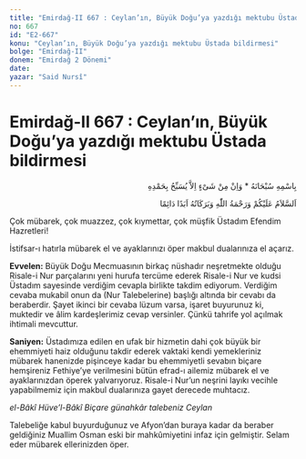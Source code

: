 ```yaml
---
title: "Emirdağ-II 667 : Ceylan’ın, Büyük Doğu’ya yazdığı mektubu Üstada bildirmesi"
no: 667
id: "E2-667"
konu: "Ceylan’ın, Büyük Doğu’ya yazdığı mektubu Üstada bildirmesi"
bolge: "Emirdağ-II"
donem: "Emirdağ 2 Dönemi"
date: 
yazar: "Said Nursî"
---
```


# Emirdağ-II 667 : Ceylan’ın, Büyük Doğu’ya yazdığı mektubu Üstada bildirmesi

<p class="arabic" dir="rtl" title="Meal: “Subhân Allah’ın adıyla” * “Hiçbir şey yoktur ki O'nu hamd ile tesbih etmesin” [İsrâ 17:44]">بِاسْمِهِ سُبْحَانَهُ * وَاِنْ مِنْ شَىْءٍ اِلاَّ يُسَبِّحُ بِحَمْدِهِ</p>

<p class="arabic" dir="rtl" title="Meal: “Allah’ın selâmı, rahmeti ve bereketleri, ebedî ve dâimî olarak üzerinize olsun.”">اَلسَّلاَمُ عَلَيْكُمْ وَرَحْمَةُ اللّٰهِ وَبَرَكَاتُهُ اَبَدًا دَائِمًا</p>

Çok mübarek, çok muazzez, çok kıymettar, çok müşfik Üstadım Efendim Hazretleri!

İstifsar-ı hatırla mübarek el ve ayaklarınızı öper makbul dualarınıza el açarız.

**Evvelen:** Büyük Doğu Mecmuasının birkaç nüshadır neşretmekte olduğu Risale-i Nur parçalarını yeni hurufa tercüme ederek Risale-i Nur ve kudsi Üstadım sayesinde verdiğim cevapla birlikte takdim ediyorum. Verdiğim cevaba mukabil onun da (Nur Talebelerine) başlığı altında bir cevabı da beraberdir. Şayet ikinci bir cevaba lüzum varsa, işaret buyurunuz ki, muktedir ve âlim kardeşlerimiz cevap versinler. Çünkü tahrife yol açılmak ihtimali mevcuttur.

**Saniyen:** Üstadımıza edilen en ufak bir hizmetin dahi çok büyük bir ehemmiyeti haiz olduğunu takdir ederek vaktaki kendi yemekleriniz mübarek hanenizde pişinceye kadar bu ehemmiyetli sevabın biçare hemşireniz Fethiye’ye verilmesini bütün efrad-ı ailemiz mübarek el ve ayaklarınızdan öperek yalvarıyoruz. Risale-i Nur’un neşrini layıkı vecihle yapabilmemiz için makbul dualarınıza gayet derecede muhtacız.

*el-Bâkî Hüve’l-Bâkî*
*Biçare günahkâr talebeniz*
*Ceylan*

Talebeliğe kabul buyurduğunuz ve Afyon’dan buraya kadar da beraber geldiğiniz Muallim Osman eski bir mahkûmiyetini infaz için gelmiştir. Selam eder mübarek ellerinizden öper.
